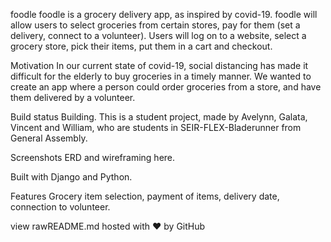 foodle
foodle is a grocery delivery app, as inspired by covid-19. foodle will allow users to select groceries from certain stores, pay for them (set a delivery, connect to a volunteer). Users will log on to a website, select a grocery store, pick their items, put them in a cart and checkout.

Motivation
In our current state of covid-19, social distancing has made it difficult for the elderly to buy groceries in a timely manner.  We wanted to create an app where a person could order groceries from a store, and have them delivered by a volunteer.

Build status
Building. This is a student project, made by Avelynn, Galata, Vincent and William, who are students in SEIR-FLEX-Bladerunner from General Assembly.

Screenshots
ERD and wireframing here.

Built with Django and Python.

Features
Grocery item selection, payment of items, delivery date, connection to volunteer.


view rawREADME.md hosted with ❤ by GitHub
